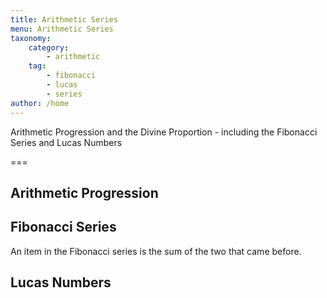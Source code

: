 ```yaml
---
title: Arithmetic Series
menu: Arithmetic Series
taxonomy:
    category:
        - arithmetic
    tag:
        - fibonacci
        - lucas
        - series
author: /home
---
```


Arithmetic Progression and the Divine Proportion - including the Fibonacci Series and Lucas Numbers

===

## Arithmetic Progression

## Fibonacci Series
An item in the Fibonacci series is the sum of the two that came before.

## Lucas Numbers
